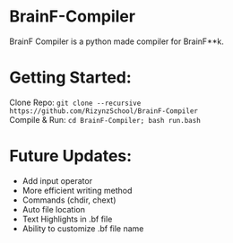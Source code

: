 # BrainF-Compiler
BrainF Compiler is a python made compiler for BrainF**k.

# Getting Started:
Clone Repo: ```git clone --recursive https://github.com/RizynzSchool/BrainF-Compiler```<br />
Compile & Run: ```cd BrainF-Compiler; bash run.bash```<br />

# Future Updates:
- Add input operator<br />
- More efficient writing method<br />
- Commands (chdir, chext)<br />
- Auto file location<br />
- Text Highlights in .bf file<br />
- Ability to customize .bf file name<br />

